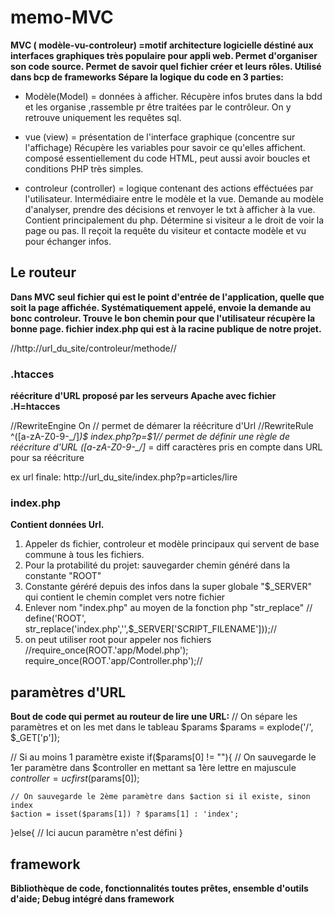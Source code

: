 # memo-MVC

__MVC ( modèle-vu-controleur) =motif architecture logicielle déstiné aux interfaces graphiques très populaire pour appli web. Permet d'organiser son code source. Permet de savoir quel fichier créer et leurs rôles. Utilisé dans bcp de frameworks
Sépare la logique du code en 3 parties:__

- Modèle(Model) = données à afficher. Récupère infos brutes dans la bdd et les organise ,rassemble pr être traitées par le contrôleur. On y retrouve uniquement les requêtes sql. 

- vue (view) = présentation de l'interface graphique (concentre sur l'affichage) Récupère les variables pour savoir ce qu'elles affichent. composé essentiellement du code HTML, peut aussi avoir boucles et conditions PHP très simples.

- controleur (controller) = logique contenant des actions efféctuées par l'utilisateur. Intermédiaire entre le modèle et la vue. Demande au modèle d'analyser, prendre des décisions et renvoyer le txt à afficher à la vue. Contient principalement du php. Détermine si visiteur a le droit de voir la page ou pas. Il reçoit la requête du visiteur et contacte modèle et vu pour échanger infos.

## Le routeur

__Dans MVC seul fichier qui est le point d'entrée de l'application, quelle que soit la page affichée. Systématiquement appelé, envoie la demande au bonc controleur. Trouve le bon chemin pour que l'utilisateur récupère la bonne page. fichier index.php qui est à la racine publique de notre projet.__

//http://url_du_site/controleur/methode//

### .htacces

__réécriture d'URL proposé par les serveurs Apache avec fichier .H=htacces__

//RewriteEngine On // permet de démarer la réécriture d'Url
//RewriteRule ^([a-zA-Z0-9\-\_\/]*)$ index.php?p=$1//  permet de définir une règle de réécriture d'URL
([a-zA-Z0-9\-\_\/]* = diff caractères pris en compte dans URL pour sa réécriture 

ex url finale: http://url_du_site/index.php?p=articles/lire

### index.php

__Contient données Url.__ 
1. Appeler ds fichier, controleur et modèle principaux qui servent de base commune à tous les fichiers.
2. Pour la protabilité du projet: sauvegarder chemin généré dans la constante "ROOT"
3. Constante géréré depuis des infos dans la super globale "$_SERVER" qui contient le chemin complet vers notre fichier
4. Enlever nom "index.php" au moyen de la fonction php "str_replace" // define('ROOT', str_replace('index.php','',$_SERVER['SCRIPT_FILENAME']));//
5. on peut utiliser root pour appeler nos fichiers //require_once(ROOT.'app/Model.php');
require_once(ROOT.'app/Controller.php');//

## paramètres d'URL

__Bout de code qui permet au routeur de lire une URL:__
// On sépare les paramètres et on les met dans le tableau $params
$params = explode('/', $_GET['p']);

// Si au moins 1 paramètre existe
if($params[0] != ""){
    // On sauvegarde le 1er paramètre dans $controller en mettant sa 1ère lettre en majuscule
    $controller = ucfirst($params[0]);

    // On sauvegarde le 2ème paramètre dans $action si il existe, sinon index
    $action = isset($params[1]) ? $params[1] : 'index';

}else{
    // Ici aucun paramètre n'est défini
}

## framework

__Bibliothèque de code, fonctionnalités toutes prêtes, ensemble d'outils d'aide; Debug intégré dans framework__


